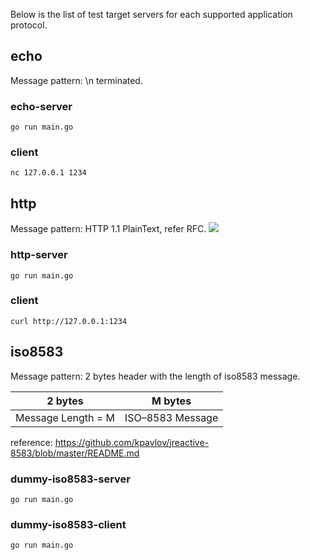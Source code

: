 
Below is the list of test target servers for each supported application protocol.

## echo

Message pattern: \n terminated.

### echo-server

```
go run main.go
```

### client

```
nc 127.0.0.1 1234
```

## http

Message pattern: HTTP 1.1 PlainText, refer RFC.
![](https://developer.mozilla.org/en-US/docs/Web/HTTP/Messages/httpmsgstructure2.png)

### http-server

```
go run main.go
```

### client

```
curl http://127.0.0.1:1234
```
## iso8583

Message pattern: 2 bytes header with the length of iso8583 message.

| 2 bytes            | M bytes            |
| ------------------ | ------------------ |
| Message Length = M | ISO–8583 Message   |

reference:
https://github.com/kpavlov/jreactive-8583/blob/master/README.md

### dummy-iso8583-server

```
go run main.go
```

### dummy-iso8583-client

```
go run main.go
```
